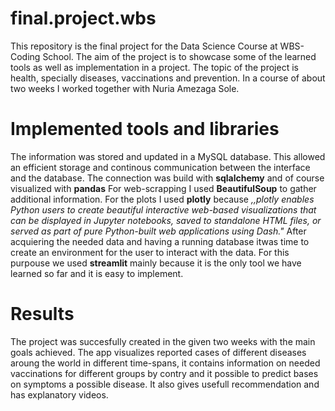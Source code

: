 # final.project.wbs
This repository is the final project for the Data Science Course at WBS-Coding School. The aim of the project is to showcase some of the learned tools as well as implementation in a project. The topic of the project is health, specially diseases, vaccinations and prevention. In a course of about two weeks I worked together with Nuria Amezaga Sole.  
# Implemented tools and libraries
The information was stored and updated in a MySQL database. This allowed an efficient storage and continous communication between the interface and the database. The connection was build with **sqlalchemy** and of course visualized with **pandas**
For web-scrapping I used **BeautifulSoup** to gather additional information. 
For the plots I used **plotly** because *,,plotly enables Python users to create beautiful interactive web-based visualizations that can be displayed in Jupyter notebooks, saved to standalone HTML files, or served as part of pure Python-built web applications using Dash."* 
After acquiering the needed data and having a running database itwas time to create an environment for the user to interact with the data. For this purpouse we used **streamlit** mainly because it is the only tool we have learned so far and it is easy to implement. 
# Results
The project was succesfully created in the given two weeks with the main goals achieved. The app visualizes reported cases of different diseases aroung the world in different time-spans, it contains information on needed vaccinations for different groups by contry and it possible to predict bases on symptoms a possible disease. It also gives usefull recommendation and has explanatory videos. 
